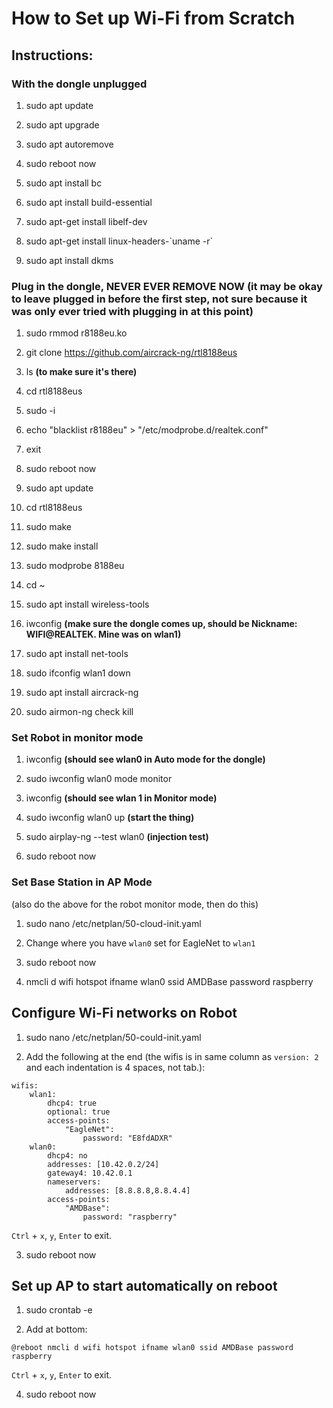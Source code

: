 # **How to Set up Wi-Fi from Scratch**

## **Instructions:**

### **With the dongle unplugged**

1. sudo apt update

2. sudo apt upgrade

3. sudo apt autoremove

4. sudo reboot now

5. sudo apt install bc

6. sudo apt install build-essential

7. sudo apt-get install libelf-dev

8. sudo apt-get install linux-headers-\`uname -r\`

9. sudo apt install dkms

### **Plug in the dongle, NEVER EVER REMOVE NOW** (it may be okay to leave plugged in before the first step, not sure because it was only ever tried with plugging in at this point)

1. sudo rmmod r8188eu.ko

2. git clone https://github.com/aircrack-ng/rtl8188eus

3. ls    **(to make sure it's there)**

4. cd rtl8188eus

5. sudo -i

6. echo "blacklist r8188eu" > "/etc/modprobe.d/realtek.conf"

7. exit

8. sudo reboot now

9. sudo apt update

10. cd rtl8188eus

11. sudo make

12. sudo make install

13. sudo modprobe 8188eu

14. cd ~

15. sudo apt install wireless-tools

16. iwconfig     **(make sure the dongle comes up, should be Nickname: WIFI@REALTEK.  Mine was on wlan1)**

17. sudo apt install net-tools

18. sudo ifconfig wlan1 down

19. sudo apt install aircrack-ng

20. sudo airmon-ng check kill

### **Set Robot in monitor mode**

1. iwconfig **(should see wlan0 in Auto mode for the dongle)**

2. sudo iwconfig wlan0 mode monitor

3. iwconfig **(should see wlan 1 in Monitor mode)**

4. sudo iwconfig wlan0 up **(start the thing)**

5. sudo airplay-ng --test wlan0 **(injection test)**

6. sudo reboot now

### **Set Base Station in AP Mode**

(also do the above for the robot monitor mode, then do this)

1. sudo nano /etc/netplan/50-cloud-init.yaml

2. Change where you have `wlan0` set for EagleNet to `wlan1`

3. sudo reboot now

4. nmcli d wifi hotspot ifname wlan0 ssid AMDBase password raspberry

## **Configure Wi-Fi networks on Robot**

1. sudo nano /etc/netplan/50-could-init.yaml

2. Add the following at the end (the wifis is in same column as `version: 2` and each indentation is 4 spaces, not tab.):

```
wifis: 
    wlan1:
        dhcp4: true
        optional: true
        access-points:
            "EagleNet":
                password: "E8fdADXR"
    wlan0:
        dhcp4: no
        addresses: [10.42.0.2/24]
        gateway4: 10.42.0.1
        nameservers:
            addresses: [8.8.8.8,8.8.4.4]
        access-points:
            "AMDBase":
                password: "raspberry"
```

`Ctrl` + `x`, `y`, `Enter` to exit.

3. sudo reboot now

## **Set up AP to start automatically on reboot**

1. sudo crontab -e

2. Add at bottom: 

```
@reboot nmcli d wifi hotspot ifname wlan0 ssid AMDBase password raspberry
```

`Ctrl` + `x`, `y`, `Enter` to exit.

4. sudo reboot now
